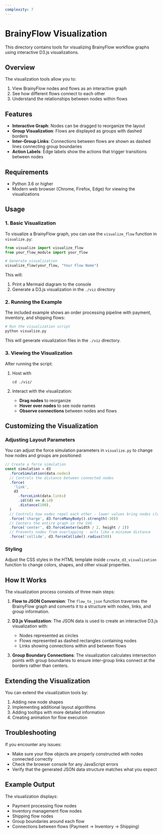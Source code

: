 ```yaml
---
complexity: 7
---
```


# BrainyFlow Visualization

This directory contains tools for visualizing BrainyFlow workflow graphs using interactive D3.js visualizations.

## Overview

The visualization tools allow you to:

1. View BrainyFlow nodes and flows as an interactive graph
2. See how different flows connect to each other
3. Understand the relationships between nodes within flows

## Features

- **Interactive Graph**: Nodes can be dragged to reorganize the layout
- **Group Visualization**: Flows are displayed as groups with dashed borders
- **Inter-Group Links**: Connections between flows are shown as dashed lines connecting group boundaries
- **Action Labels**: Edge labels show the actions that trigger transitions between nodes

## Requirements

- Python 3.6 or higher
- Modern web browser (Chrome, Firefox, Edge) for viewing the visualizations

## Usage

### 1. Basic Visualization

To visualize a BrainyFlow graph, you can use the `visualize_flow` function in `visualize.py`:

```python
from visualize import visualize_flow
from your_flow_module import your_flow

# Generate visualization
visualize_flow(your_flow, "Your Flow Name")
```

This will:

1. Print a Mermaid diagram to the console
2. Generate a D3.js visualization in the `./viz` directory

### 2. Running the Example

The included example shows an order processing pipeline with payment, inventory, and shipping flows:

```bash
# Run the visualization script
python visualize.py
```

This will generate visualization files in the `./viz` directory.

### 3. Viewing the Visualization

After running the script:

1. Host with

   ```
   cd ./viz/
   ```

2. Interact with the visualization:
   - **Drag nodes** to reorganize
   - **Hover over nodes** to see node names
   - **Observe connections** between nodes and flows

## Customizing the Visualization

### Adjusting Layout Parameters

You can adjust the force simulation parameters in `visualize.py` to change how nodes and groups are positioned:

```javascript
// Create a force simulation
const simulation = d3
  .forceSimulation(data.nodes)
  // Controls the distance between connected nodes
  .force(
    'link',
    d3
      .forceLink(data.links)
      .id((d) => d.id)
      .distance(100),
  )
  // Controls how nodes repel each other - lower values bring nodes closer
  .force('charge', d3.forceManyBody().strength(-30))
  // Centers the entire graph in the SVG
  .force('center', d3.forceCenter(width / 2, height / 2))
  // Prevents nodes from overlapping - acts like a minimum distance
  .force('collide', d3.forceCollide().radius(50))
```

### Styling

Adjust the CSS styles in the HTML template inside `create_d3_visualization` function to change colors, shapes, and other visual properties.

## How It Works

The visualization process consists of three main steps:

1. **Flow to JSON Conversion**: The `flow_to_json` function traverses the BrainyFlow graph and converts it to a structure with nodes, links, and group information.

2. **D3.js Visualization**: The JSON data is used to create an interactive D3.js visualization with:

   - Nodes represented as circles
   - Flows represented as dashed rectangles containing nodes
   - Links showing connections within and between flows

3. **Group Boundary Connections**: The visualization calculates intersection points with group boundaries to ensure inter-group links connect at the borders rather than centers.

## Extending the Visualization

You can extend the visualization tools by:

1. Adding new node shapes
2. Implementing additional layout algorithms
3. Adding tooltips with more detailed information
4. Creating animation for flow execution

## Troubleshooting

If you encounter any issues:

- Make sure your flow objects are properly constructed with nodes connected correctly
- Check the browser console for any JavaScript errors
- Verify that the generated JSON data structure matches what you expect

## Example Output

The visualization displays:

- Payment processing flow nodes
- Inventory management flow nodes
- Shipping flow nodes
- Group boundaries around each flow
- Connections between flows (Payment → Inventory → Shipping)
